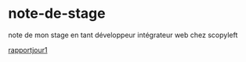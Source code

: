 # note-de-stage
note de mon stage en tant développeur intégrateur web chez scopyleft


[rapportjour1](rapportjour.md)
